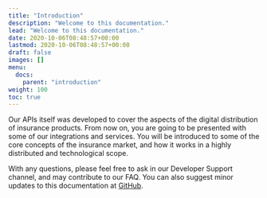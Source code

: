 ```yaml
---
title: "Introduction"
description: "Welcome to this documentation."
lead: "Welcome to this documentation."
date: 2020-10-06T08:48:57+00:00
lastmod: 2020-10-06T08:48:57+00:00
draft: false
images: []
menu:
  docs:
    parent: "introduction"
weight: 100
toc: true
---
```


Our APIs itself was developed to cover the aspects of the digital distribution of insurance products.
From now on, you are going to be presented with some of our integrations and services.
You will be introduced to some of the core concepts of the insurance market, and how it works in a highly distributed and technological scope.

With any questions, please feel free to ask in our Developer Support channel, and may contribute to our FAQ.
You can also suggest minor updates to this documentation at <a href='https://github.com/onliseguros/docs'>GitHub</a>.
